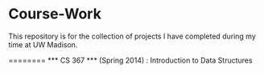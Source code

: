 # Course-Work

This repository is for the collection of projects I have completed during my time at UW Madison.

========
*** CS 367 *** (Spring 2014) : Introduction to Data Structures
